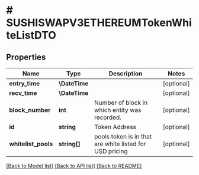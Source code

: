 # # SUSHISWAPV3ETHEREUMTokenWhiteListDTO

## Properties

Name | Type | Description | Notes
------------ | ------------- | ------------- | -------------
**entry_time** | **\DateTime** |  | [optional]
**recv_time** | **\DateTime** |  | [optional]
**block_number** | **int** | Number of block in which entity was recorded. | [optional]
**id** | **string** | Token Address | [optional]
**whitelist_pools** | **string[]** | pools token is in that are white listed for USD pricing | [optional]

[[Back to Model list]](../../README.md#models) [[Back to API list]](../../README.md#endpoints) [[Back to README]](../../README.md)
